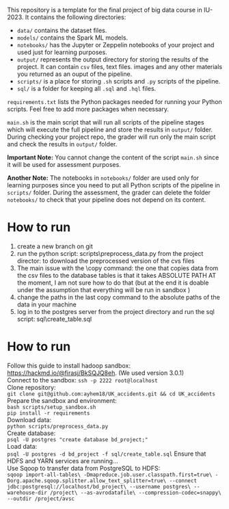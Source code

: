This repository is a template for the final project of big data course in IU-2023. It contains the following directories:

- `data/` contains the dataset files.
- `models/` contains the Spark ML models.
- `notebooks/` has the Jupyter or Zeppelin notebooks of your project and used just for learning purposes.
- `output/` represents the output directory for storing the results of the project. It can contain `csv` files, text files. images and any other materials you returned as an ouput of the pipeline.
- `scripts/` is a place for storing `.sh` scripts and `.py` scripts of the pipeline.
- `sql/` is a folder for keeping all `.sql` and `.hql` files.

`requirements.txt` lists the Python packages needed for running your Python scripts. Feel free to add more packages when necessary.

`main.sh` is the main script that will run all scripts of the pipeline stages which will execute the full pipeline and store the results in `output/` folder. During checking your project repo, the grader will run only the main script and check the results in `output/` folder.

**Important Note:** You cannot change the content of the script `main.sh` since it will be used for assessment purposes.

**Another Note:** The notebooks in `notebooks/` folder are used only for learning purposes since you need to put all Python scripts of the pipeline in `scripts/` folder. During the assessment, the grader can delete the folder `notebooks/` to check that your pipeline does not depend on its content.



# How to run

1. create a new branch on git
2. run the python script: scripts\preprocess_data.py from the project director: to download the preprocessed version of the cvs files
3. The main issue with the \copy command: the one that copies data from the csv files to the database tables is that it takes ABSOLUTE PATH
AT the moment, I am not sure how to do that (but at the end it is doable under the assumption that everything will be run in sandbox )
4. change the paths in the last copy command to the absolute paths of the data in your machine 
5. log in to the postgres server from the project directory and run the sql script: sql\create_table.sql

# How to run
Follow this guide to install hadoop sandbox: https://hackmd.io/@firasj/BkSQJQ8eh. (We used version 3.0.1)  
Connect to the sandbox: `ssh -p 2222 root@localhost`  
Clone repository:  
`git clone git@github.com:ayhem18/UK_accidents.git && cd UK_accidents`  
Prepare the sandbox and environment:  
`bash scripts/setup_sandbox.sh`  
`pip install -r requirements`  
Download data:  
`python scripts/preprocess_data.py`  
Create database:  
`psql -U postgres "create database bd_project;"`  
Load data:  
`psql -U postgres -d bd_project -f sql/create_table.sql` 
Ensure that HDFS and YARN services are running...  
Use Sqoop to transfer data from PostgreSQL to HDFS:  
`sqoop import-all-tables\
  -Dmapreduce.job.user.classpath.first=true\
  -Dorg.apache.sqoop.splitter.allow_text_splitter=true\
  --connect jdbc:postgresql://localhost/bd_project\
  --username postgres\
  --warehouse-dir /project\
  --as-avrodatafile\
  --compression-codec=snappy\
  --outdir /project/avsc`  

